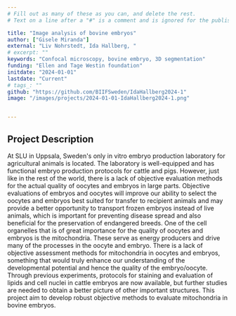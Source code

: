```yaml
---
# Fill out as many of these as you can, and delete the rest.
# Text on a line after a "#" is a comment and is ignored for the published page.

title: "Image analysis of bovine embryos"
author: ["Gisele Miranda"]
external: "Liv Nohrstedt, Ida Hallberg, "
# excerpt: ""
keywords: "Confocal microscopy, bovine embryo, 3D segmentation"
funding: "Ellen and Tage Westin foundation"
initdate: "2024-01-01"
lastdate: "Current"
# tags_: ""
github: "https://github.com/BIIFSweden/IdaHallberg2024-1"
image: "/images/projects/2024-01-01-IdaHallberg2024-1.png"


---
```


## Project Description
At SLU in Uppsala, Sweden's only in vitro embryo production laboratory for agricultural animals is located. The laboratory is well-equipped and has functional embryo production protocols for cattle and pigs. However, just like in the rest of the world, there is a lack of objective evaluation methods for the actual quality of oocytes and embryos in large parts. Objective evaluations of embryos and oocytes will improve our ability to select the oocytes and embryos best suited for transfer to recipient animals and may provide a better opportunity to transport frozen embryos instead of live animals, which is important for preventing disease spread and also beneficial for the preservation of endangered breeds.  One of the cell organelles that is of great importance for the quality of oocytes and embryos is the mitochondria. These serve as energy producers and drive many of the processes in the oocyte and embryo. There is a lack of objective assessment methods for mitochondria in oocytes and embryos, something that would truly enhance our understanding of the developmental potential and hence the quality of the embryo/oocyte. Through previous experiments, protocols for staining and evaluation of lipids and cell nuclei in cattle embryos are now available, but further studies are needed to obtain a better picture of other important structures. This project aim to develop robust objective methods to evaluate mitochondria in bovine embryos.
